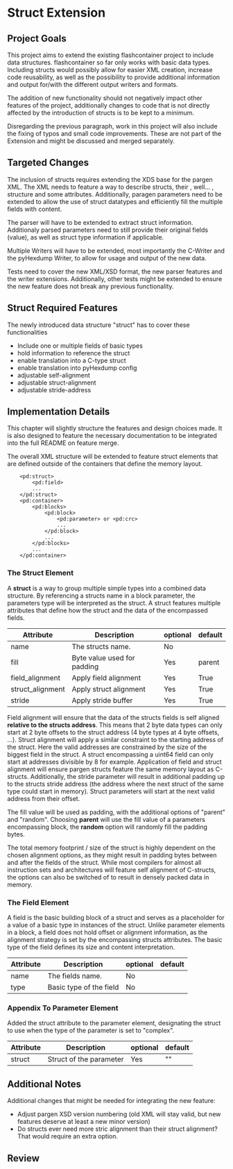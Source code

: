 # Struct Extension

## Project Goals

This project aims to extend the existing flashcontainer project to include data structures. flashcontainer so far only works with
basic data types.
Including structs would possibly allow for easier XML creation, increase code reusability, as well as the possibility to provide
additional information and output for/with the different output writers and formats.

The addition of new functionality should not negatively impact other features of the project,
additionally changes to code that is not directly affected by the introduction of structs is to be kept to a minimum.

Disregarding the previous paragraph, work in this project will also include the fixing of typos and small code improvements. These are not part of the Extension and might be
discussed and merged separately. 

## Targeted Changes

The inclusion of structs requires extending the XDS base for the pargen XML.
The XML needs to feature a way to describe structs, their , well... , structure and some attributes.
Additionally, paragen parameters need to be extended to allow the use of struct datatypes and efficiently fill the multiple fields with content.

The parser will have to be extended to extract struct information.
Additionaly parsed parameters need to still provide their original fields (value), as well as struct type information if applicable.

Multiple Writers will have to be extended, most importantly the C-Writer and the pyHexdump Writer, to allow for usage and output of the new data.

Tests need to cover the new XML/XSD format, the new parser features and the writer extensions.
Additionally, other tests might be extended to ensure the new feature does not break any previous functionality.

## Struct Required Features

The newly introduced data structure "struct" has to cover these functionalities

* Include one or multiple fields of basic types
* hold information to reference the struct
* enable translation into a C-type struct
* enable translation into pyHexdump config
* adjustable self-alignment
* adjustable struct-alignment
* adjustable stride-address

## Implementation Details

This chapter will slightly structure the features and design choices made. It is also designed to feature the necessary documentation to be integrated into
the full README on feature merge.

The overall XML structure will be extended to feature struct elements that are defined outside of the containers that define the memory layout.

        <pd:struct>
            <pd:field>
            ...
        </pd:struct>
        <pd:container>
            <pd:blocks>
                <pd:block>
                    <pd:parameter> or <pd:crc>
                    ...
                </pd:block>
                ...
            </pd:blocks>
            ...
        </pd:container>

### The Struct Element

A **struct** is a way to group multiple simple types into a combined data structure. By referencing a structs name in a block parameter,
the parameters type will be interpreted as the struct. A struct features multiple attributes that define how the struct and the data of the encompassed fields.

|Attribute         |Description                   |optional| default |
|------------------|------------------------------|--------|---------|
| name             | The structs name.            |   No   |         |
| fill             | Byte value used for padding  |   Yes  |  parent |
| field_alignment  | Apply field alignment        |   Yes  |   True  |
| struct_alignment | Apply struct alignment       |   Yes  |   True  |
| stride           | Apply stride buffer          |   Yes  |   True  |

Field alignment will ensure that the data of the structs fields is self aligned **relative to the structs address**.
This means that 2 byte data types can only start at 2 byte offsets to the struct address (4 byte types at 4 byte offsets, ...).
Struct alignment will apply a similar constraint to the starting address of the struct. Here the valid addresses are constrained by the size of the biggest field in the struct.
A struct encompassing a uint64 field can only start at addresses divisible by 8 for example.
Application of field and struct alignment will ensure pargen structs feature the same memory layout as C-structs.
Additionally, the stride parameter will result in additional padding up to the structs stride address (the address where the next struct of the same type could start in memory).
Struct parameters will start at the next valid address from their offset.

The fill value will be used as padding, with the additional options of "parent" and "random".
Choosing **parent** will use the fill value of a parameters encompassing block, the **random** option will randomly fill the padding bytes.

The total memory footprint / size of the struct is highly dependent on the chosen alignment options, as they might result in padding bytes between and after the fields of the struct.
While most compilers for almost all instruction sets and architectures will feature self alignment of C-structs, the options can also be switched of to result in densely packed data in memory.

### The Field Element

A field is the basic building block of a struct and serves as a placeholder for a value of a basic type in instances of the struct.
Unlike parameter elements in a block, a field does not hold offset or alignment information, as the alignment strategy is set by the encompassing structs attributes.
The basic type of the field defines its size and content interpretation.

|Attribute         |Description                   |optional| default |
|------------------|------------------------------|--------|---------|
| name             | The fields name.             |   No   |         |
| type             | Basic type of the field      |   No   |         |


### Appendix To Parameter Element

Added the struct attribute to the parameter element, designating the struct to use when the type of the parameter is set to "complex".

|Attribute         |Description                   |optional| default |
|------------------|------------------------------|--------|---------|
| struct           | Struct of the parameter      |   Yes  |    ""   |

## Additional Notes

Additional changes that might be needed for integrating the new feature:

* Adjust pargen XSD version numbering (old XML will stay valid, but new features deserve at least a new minor version)
* Do structs ever need more stric alignment than their struct alignment? That would require an extra option.


## Review


